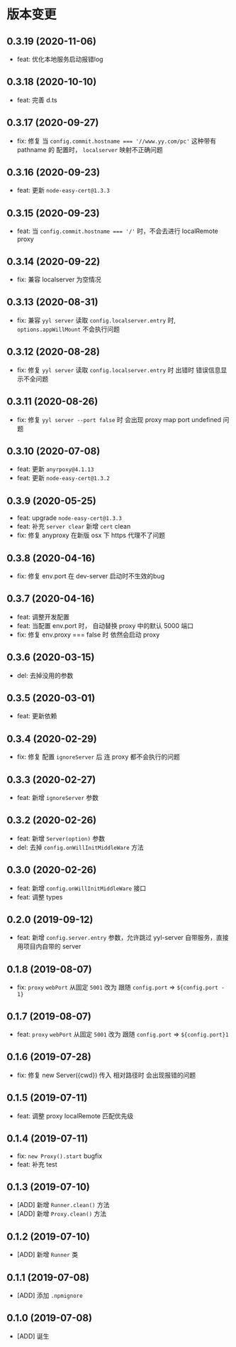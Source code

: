 # 版本变更
## 0.3.19 (2020-11-06)
* feat: 优化本地服务启动报错log
## 0.3.18 (2020-10-10)
* feat: 完善 d.ts
## 0.3.17 (2020-09-27)
* fix: 修复 当 `config.commit.hostname === '//www.yy.com/pc'` 这种带有 pathname 的 配置时， `localserver` 映射不正确问题
## 0.3.16 (2020-09-23)
* feat: 更新 `node-easy-cert@1.3.3`
## 0.3.15 (2020-09-23)
* feat: 当 `config.commit.hostname === '/'` 时，不会去进行 localRemote proxy
## 0.3.14 (2020-09-22)
* fix: 兼容 localserver 为空情况
## 0.3.13 (2020-08-31)
* fix: 兼容 `yyl server` 读取 `config.localserver.entry` 时, `options.appWillMount` 不会执行问题
## 0.3.12 (2020-08-28)
* fix: 修复 `yyl server` 读取 `config.localserver.entry` 时 出错时 错误信息显示不全问题

## 0.3.11 (2020-08-26)
* fix: 修复 `yyl server --port false` 时 会出现 proxy map port undefined 问题
## 0.3.10 (2020-07-08)
* feat: 更新 `anyrpoxy@4.1.13`
* feat: 更新 `node-easy-cert@1.3.2`

## 0.3.9 (2020-05-25)
* feat: upgrade `node-easy-cert@1.3.3`
* feat: 补充 `server clear` 新增 `cert` clean
* fix: 修复 anyproxy 在新版 osx 下 https 代理不了问题

## 0.3.8 (2020-04-16)
* fix: 修复 env.port 在 dev-server 启动时不生效的bug

## 0.3.7 (2020-04-16)
* feat: 调整开发配置
* feat: 当配置 env.port 时， 自动替换 proxy 中的默认 5000 端口
* fix: 修复 env.proxy === false 时 依然会启动 proxy

## 0.3.6 (2020-03-15)
* del: 去掉没用的参数

## 0.3.5 (2020-03-01)
* feat: 更新依赖

## 0.3.4 (2020-02-29)
* fix: 修复 配置 `ignoreServer` 后 连 proxy 都不会执行的问题

## 0.3.3 (2020-02-27)
* feat: 新增 `ignoreServer` 参数

## 0.3.2 (2020-02-26)
* feat: 新增 `Server(option)` 参数
* del: 去掉 `config.onWillInitMiddleWare` 方法

## 0.3.0 (2020-02-26)
* feat: 新增 `config.onWillInitMiddleWare` 接口
* feat: 调整 types 

## 0.2.0 (2019-09-12)
* feat: 新增 `config.server.entry` 参数，允许跳过 yyl-server 自带服务，直接用项目内自带的 server

## 0.1.8 (2019-08-07)
* fix: `proxy` `webPort` 从固定 `5001` 改为 跟随 `config.port` => `${config.port - 1}`

## 0.1.7 (2019-08-07)
* feat: `proxy` `webPort` 从固定 `5001` 改为 跟随 `config.port` => `${config.port}1`

## 0.1.6 (2019-07-28)
* fix: 修复 new Server({cwd}) 传入 相对路径时 会出现报错的问题

## 0.1.5 (2019-07-11)
* feat: 调整 proxy localRemote 匹配优先级

## 0.1.4 (2019-07-11)
* fix: `new Proxy().start` bugfix
* feat: 补充 test

## 0.1.3 (2019-07-10)
* [ADD] 新增 `Runner.clean()` 方法
* [ADD] 新增 `Proxy.clean()` 方法

## 0.1.2 (2019-07-10)
* [ADD] 新增 `Runner` 类

## 0.1.1 (2019-07-08)
* [ADD] 添加 `.npmignore`
## 0.1.0 (2019-07-08)
* [ADD] 诞生
